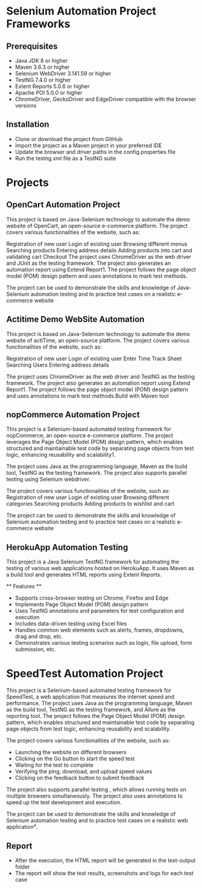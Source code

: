 # Selenium Automation Project Frameworks
## Prerequisites

- Java JDK 8 or higher
- Maven 3.6.3 or higher
- Selenium WebDriver 3.141.59 or higher
- TestNG 7.4.0 or higher
- Extent Reports 5.0.6 or higher
- Apache POI 5.0.0 or higher
- ChromeDriver, GeckoDriver and EdgeDriver compatible with the browser versions

## Installation
- Clone or download the project from GitHub
- Import the project as a Maven project in your preferred IDE
- Update the browser and driver paths in the config.properties file
- Run the testng.xml file as a TestNG suite

# Projects
## OpenCart Automation Project
This project is based on Java-Selenium technology to automate the demo website of OpenCart, an open-source e-commerce platform. The project covers various functionalities of the website, such as:

Registration of new user
Login of existing user
Browsing different menus
Searching products
Entering address details
Adding products into cart and validating cart
Checkout
The project uses ChromeDriver as the web driver and JUnit as the testing framework. The project also generates an automation report using Extend Report1. The project follows the page object model (POM) design pattern and uses annotations to mark test methods.

The project can be used to demonstrate the skills and knowledge of Java-Selenium automation testing and to practice test cases on a realistic e-commerce website


## Actitime Demo WebSite Automation
This project is based on Java-Selenium technology to automate the demo website of actiTime, an open-source platform. The project covers various functionalities of the website, such as:

Registration of new user
Login of existing user
Enter Time Track Sheet
Searching Users
Entering address details

The project uses ChromeDriver as the web driver and TestNG as the testing framework. The project also generates an automation report using Extend Report1. The project follows the page object model (POM) design pattern and uses annotations to mark test methods.Build with Maven tool


## nopCommerce Automation Project

This project is a Selenium-based automated testing framework for nopCommerce, an open-source e-commerce platform. The project leverages the Page Object Model (POM) design pattern, which enables structured and maintainable test code by separating page objects from test logic, enhancing reusability and scalability1.

The project uses Java as the programming language, Maven as the build tool, TestNG as the testing framework. The project also supports parallel testing using Selenium webdriver.

The project covers various functionalities of the website, such as:
Registration of new user
Login of existing user
Browsing different categories
Searching products
Adding products to wishlist and cart

The project can be used to demonstrate the skills and knowledge of Selenium automation testing and to practice test cases on a realistic e-commerce website

## HerokuApp Automation Testing

This project is a Java Selenium TestNG framework for automating the testing of various web applications hosted on HerokuApp. It uses Maven as a build tool and generates HTML reports using Extent Reports.

** Features **
- Supports cross-browser testing on Chrome, Firefox and Edge
- Implements Page Object Model (POM) design pattern
- Uses TestNG annotations and parameters for test configuration and execution
- Includes data-driven testing using Excel files
- Handles common web elements such as alerts, frames, dropdowns, drag and drop, etc.
- Demonstrates various testing scenarios such as login, file upload, form submission, etc.
  
# SpeedTest Automation Project

This project is a Selenium-based automated testing framework for SpeedTest, a web application that measures the internet speed and performance. The project uses Java as the programming language, Maven as the build tool, TestNG as the testing framework, and Allure as the reporting tool. The project follows the Page Object Model (POM) design pattern, which enables structured and maintainable test code by separating page objects from test logic, enhancing reusability and scalability.

The project covers various functionalities of the website, such as:

- Launching the website on different browsers
- Clicking on the Go button to start the speed test
- Waiting for the test to complete
- Verifying the ping, download, and upload speed values
- Clicking on the feedback button to submit feedback

The project also supports parallel testing , which allows running tests on multiple browsers simultaneously. The project also uses annotations to speed up the test development and execution.

The project can be used to demonstrate the skills and knowledge of Selenium automation testing and to practice test cases on a realistic web application⁴.



## Report
- After the execution, the HTML report will be generated in the test-output folder
- The report will show the test results, screenshots and logs for each test case
